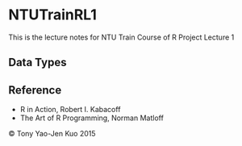 # NTUTrainRL1
This is the lecture notes for NTU Train Course of R Project Lecture 1

## Data Types

### 

## Reference
* R in Action, Robert I. Kabacoff
* The Art of R Programming, Norman Matloff

&copy; Tony Yao-Jen Kuo 2015
